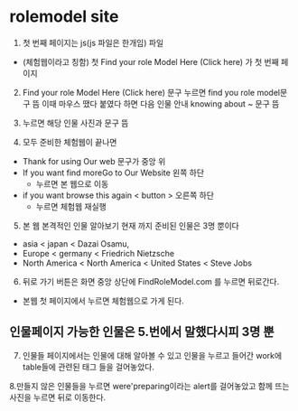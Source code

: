
# rolemodel site


1. 첫 번째 페이지는 js(js 파일은 한개임) 파일
  * (체험웹이라고 칭함) 첫 Find your role Model Here (Click here) 가 첫 번째 페이지

2. Find your role Model Here (Click here) 문구 누르면 find you role model문구 뜸 이때 마우스 땠다 붙였다 하면 다음 인물 안내 knowing about ~ 문구 뜸

3. 누르면 해당 인물 사진과 문구 뜸

4. 모두 준비한 체험웹이 끝나면 
 - Thank for using Our web 문구가 중앙 위 
 - If you want find moreGo to Our Website 왼쪽 하단
    - 누르면 본 웹으로 이동
 - if you want browse this again < button > 오른쪽 하단
    - 누르면 체험웹 재실행
 
5. 본 웹
본격적인 인물 알아보기 현재 까지 준비된 인물은 3명 뿐이다
- asia < japan < Dazai Osamu, 
- Europe < germany < Friedrich Nietzsche
- North America  < North America < United States < Steve Jobs 

6. 뒤로 가기 버튼은 화면 중앙 상단에 FindRoleModel.com 를 누르면 뒤로간다. 
- 본웹 첫 페이지에서 누르면 체험웹으로 가게 된다.

## 인물페이지 가능한 인물은 5.번에서 말했다시피 3명 뿐 
7. 인물들 페이지에서는 인물에 대해 알아볼 수 있고 인물을 누르고 들어간 work에 table들에 관련된 태그 들을 걸어놓았다. 

8.만들지 않은 인물들을 누르면 were'preparing이라는 alert를 걸어놓았고 함께 뜨는 사진을 누르면 뒤로 이동한다.

